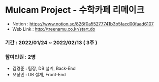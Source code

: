 # Mulcam Project - 수학카페 리메이크
- Notion : https://www.notion.so/826f0a55277741b3b5facd00faad6107
- Web Link : http://treenamu.co.kr/start.do

### 기간 : 2022/01/24 ~ 2022/02/13 ( 3주 )
### 참여인원 : 2명
- 김경준 : 팀장, DB 설계, Back-End
- 오상민 : DB 설계, Front-End
